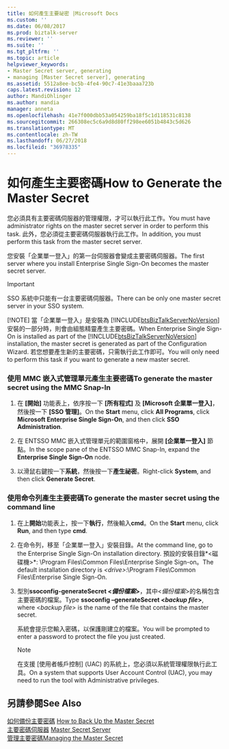 ```yaml
---
title: 如何產生主要祕密 |Microsoft Docs
ms.custom: ''
ms.date: 06/08/2017
ms.prod: biztalk-server
ms.reviewer: ''
ms.suite: ''
ms.tgt_pltfrm: ''
ms.topic: article
helpviewer_keywords:
- Master Secret server, generating
- managing [Master Secret server], generating
ms.assetid: 5512a8ee-bc5b-4fe4-90c7-41e3baaa723b
caps.latest.revision: 12
author: MandiOhlinger
ms.author: mandia
manager: anneta
ms.openlocfilehash: 41e7f000dbb53a054259ba18f5c1d118531c8138
ms.sourcegitcommit: 266308ec5c6a9d8d80ff298ee6051b4843c5d626
ms.translationtype: MT
ms.contentlocale: zh-TW
ms.lasthandoff: 06/27/2018
ms.locfileid: "36978335"
---
```

# <a name="how-to-generate-the-master-secret"></a><span data-ttu-id="76a4e-102">如何產生主要密碼</span><span class="sxs-lookup"><span data-stu-id="76a4e-102">How to Generate the Master Secret</span></span>
<span data-ttu-id="76a4e-103">您必須具有主要密碼伺服器的管理權限，才可以執行此工作。</span><span class="sxs-lookup"><span data-stu-id="76a4e-103">You must have administrator rights on the master secret server in order to perform this task.</span></span> <span data-ttu-id="76a4e-104">此外，您必須從主要密碼伺服器執行此工作。</span><span class="sxs-lookup"><span data-stu-id="76a4e-104">In addition, you must perform this task from the master secret server.</span></span>  
  
 <span data-ttu-id="76a4e-105">您安裝「企業單一登入」的第一台伺服器會變成主要密碼伺服器。</span><span class="sxs-lookup"><span data-stu-id="76a4e-105">The first server where you install Enterprise Single Sign-On becomes the master secret server.</span></span>  
  
> [!IMPORTANT]
>  <span data-ttu-id="76a4e-106">SSO 系統中只能有一台主要密碼伺服器。</span><span class="sxs-lookup"><span data-stu-id="76a4e-106">There can be only one master secret server in your SSO system.</span></span>  
> 
> [!NOTE]
>  <span data-ttu-id="76a4e-107">當「企業單一登入」是安裝為 [!INCLUDE[btsBizTalkServerNoVersion](../includes/btsbiztalkservernoversion-md.md)] 安裝的一部分時，則會由組態精靈產生主要密碼。</span><span class="sxs-lookup"><span data-stu-id="76a4e-107">When Enterprise Single Sign-On is installed as part of the [!INCLUDE[btsBizTalkServerNoVersion](../includes/btsbiztalkservernoversion-md.md)] installation, the master secret is generated as part of the Configuration Wizard.</span></span> <span data-ttu-id="76a4e-108">若您想要產生新的主要密碼，只需執行此工作即可。</span><span class="sxs-lookup"><span data-stu-id="76a4e-108">You will only need to perform this task if you want to generate a new master secret.</span></span>  
  
### <a name="to-generate-the-master-secret-using-the-mmc-snap-in"></a><span data-ttu-id="76a4e-109">使用 MMC 嵌入式管理單元產生主要密碼</span><span class="sxs-lookup"><span data-stu-id="76a4e-109">To generate the master secret using the MMC Snap-In</span></span>  
  
1.  <span data-ttu-id="76a4e-110">在 **[開始]** 功能表上，依序按一下 **[所有程式]** 及 **[Microsoft 企業單一登入]**，然後按一下 **[SSO 管理]**。</span><span class="sxs-lookup"><span data-stu-id="76a4e-110">On the **Start** menu, click **All Programs**, click **Microsoft Enterprise Single Sign-On**, and then click **SSO Administration**.</span></span>  
  
2.  <span data-ttu-id="76a4e-111">在 ENTSSO MMC 嵌入式管理單元的範圍窗格中，展開 **[企業單一登入]** 節點。</span><span class="sxs-lookup"><span data-stu-id="76a4e-111">In the scope pane of the ENTSSO MMC Snap-In, expand the **Enterprise Single Sign-On** node.</span></span>  
  
3.  <span data-ttu-id="76a4e-112">以滑鼠右鍵按一下**系統**，然後按一下**產生祕密**。</span><span class="sxs-lookup"><span data-stu-id="76a4e-112">Right-click **System**, and then click **Generate Secret**.</span></span>  
  
### <a name="to-generate-the-master-secret-using-the-command-line"></a><span data-ttu-id="76a4e-113">使用命令列產生主要密碼</span><span class="sxs-lookup"><span data-stu-id="76a4e-113">To generate the master secret using the command line</span></span>  
  
1.  <span data-ttu-id="76a4e-114">在上**開始**功能表上，按一下**執行**，然後輸入**cmd**。</span><span class="sxs-lookup"><span data-stu-id="76a4e-114">On the **Start** menu, click **Run**, and then type **cmd**.</span></span>  
  
2.  <span data-ttu-id="76a4e-115">在命令列，移至「企業單一登入」安裝目錄。</span><span class="sxs-lookup"><span data-stu-id="76a4e-115">At the command line, go to the Enterprise Single Sign-On installation directory.</span></span> <span data-ttu-id="76a4e-116">預設的安裝目錄*\<磁碟機\>*: \Program Files\Common Files\Enterprise Single Sign-on。</span><span class="sxs-lookup"><span data-stu-id="76a4e-116">The default installation directory is *\<drive\>*:\Program Files\Common Files\Enterprise Single Sign-On.</span></span>  
  
3.  <span data-ttu-id="76a4e-117">型別**ssoconfig-generateSecret \<*備份檔案*\>**，其中\<*備份檔案*\>的名稱包含主要密碼的檔案。</span><span class="sxs-lookup"><span data-stu-id="76a4e-117">Type **ssoconfig –generateSecret \<*backup file*\>**, where \<*backup file*\> is the name of the file that contains the master secret.</span></span>  
  
     <span data-ttu-id="76a4e-118">系統會提示您輸入密碼，以保護剛建立的檔案。</span><span class="sxs-lookup"><span data-stu-id="76a4e-118">You will be prompted to enter a password to protect the file you just created.</span></span>  
  
    > [!NOTE]
    >  <span data-ttu-id="76a4e-119">在支援 [使用者帳戶控制] \(UAC) 的系統上，您必須以系統管理權限執行此工具。</span><span class="sxs-lookup"><span data-stu-id="76a4e-119">On a system that supports User Account Control (UAC), you may need to run the tool with Administrative privileges.</span></span>  
  
## <a name="see-also"></a><span data-ttu-id="76a4e-120">另請參閱</span><span class="sxs-lookup"><span data-stu-id="76a4e-120">See Also</span></span>  
 <span data-ttu-id="76a4e-121">[如何備份主要密碼](../core/how-to-back-up-the-master-secret.md) </span><span class="sxs-lookup"><span data-stu-id="76a4e-121">[How to Back Up the Master Secret](../core/how-to-back-up-the-master-secret.md) </span></span>  
 <span data-ttu-id="76a4e-122">[主要密碼伺服器](../core/master-secret-server.md) </span><span class="sxs-lookup"><span data-stu-id="76a4e-122">[Master Secret Server](../core/master-secret-server.md) </span></span>  
 [<span data-ttu-id="76a4e-123">管理主要密碼</span><span class="sxs-lookup"><span data-stu-id="76a4e-123">Managing the Master Secret</span></span>](../core/managing-the-master-secret.md)